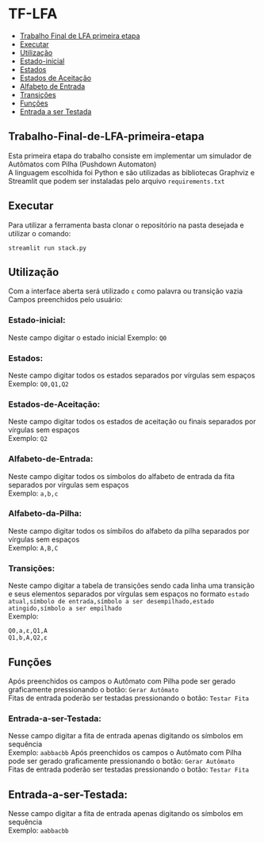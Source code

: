 # TF-LFA

- [Trabalho Final de LFA primeira etapa](#Trabalho-Final-de-LFA-primeira-etapa)
- [Executar](#Executar)
- [Utilização](#Utilização)
- [Estado-inicial](##Estado-inicial:)
- [Estados](##Estados:)
- [Estados de Aceitação](##Estados-de-Aceitação:)
- [Alfabeto de Entrada](##Alfabeto-de-Entrada:)
- [Transições](##Transições:)
- [Funções](#Funções)
- [Entrada a ser Testada](#Entrada-a-ser-Testada:)


## Trabalho-Final-de-LFA-primeira-etapa
Esta primeira etapa do trabalho consiste em implementar um simulador de Autômatos com Pilha (Pushdown Automaton)  
A linguagem escolhida foi Python e são utilizadas as bibliotecas Graphviz e Streamlit que podem ser instaladas pelo arquivo `requirements.txt`

## Executar
Para utilizar a ferramenta basta clonar o repositório na pasta desejada e utilizar o comando: 
```
streamlit run stack.py
```

## Utilização
Com a interface aberta será utilizado `ε` como palavra ou transição vazia  
Campos preenchidos pelo usuário:

### Estado-inicial:
Neste campo digitar o estado inicial
Exemplo: `Q0`

### Estados:
Neste campo digitar todos os estados separados por vírgulas sem espaços  
Exemplo: `Q0,Q1,Q2`

### Estados-de-Aceitação:
Neste campo digitar todos os estados de aceitação ou finais separados por vírgulas sem espaços  
Exemplo: `Q2`

### Alfabeto-de-Entrada:
Neste campo digitar todos os símbolos do alfabeto de entrada da fita separados por vírgulas sem espaços  
Exemplo: `a,b,c`

### Alfabeto-da-Pilha:
Neste campo digitar todos os símbilos do alfabeto da pilha separados por vírgulas sem espaços  
Exemplo: `A,B,C`

### Transições:
Neste campo digitar a tabela de transições sendo cada linha uma transição e seus elementos separados por vírgulas sem espaços no formato `estado atual,símbolo de entrada,símbolo a ser desempilhado,estado atingido,símbolo a ser empilhado`  
Exemplo: 
```
Q0,a,ε,Q1,A
Q1,b,A,Q2,ε
```

## Funções
Após preenchidos os campos o Autômato com Pilha pode ser gerado graficamente pressionando o botão: `Gerar Autômato`  
Fitas de entrada poderão ser testadas pressionando o botão: `Testar Fita`  

### Entrada-a-ser-Testada:
Nesse campo digitar a fita de entrada apenas digitando os símbolos em sequência  
Exemplo: `aabbacbb`
Após preenchidos os campos o Autômato com Pilha pode ser gerado graficamente pressionando o botão: `Gerar Autômato`  
Fitas de entrada poderão ser testadas pressionando o botão: `Testar Fita`  

## Entrada-a-ser-Testada:
Nesse campo digitar a fita de entrada apenas digitando os símbolos em sequência  
Exemplo: `aabbacbb`
